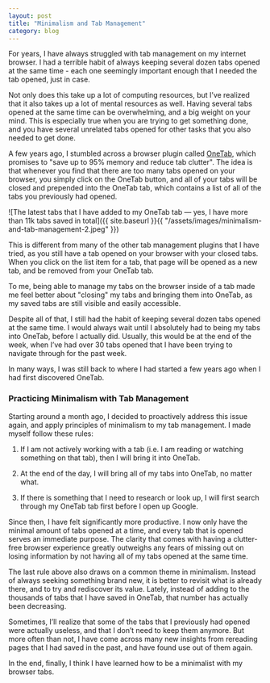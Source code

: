 ```yaml
---
layout: post
title: "Minimalism and Tab Management"
category: blog
---
```


For years, I have always struggled with tab management on my internet browser. I had a terrible habit of always keeping several dozen tabs opened at the same time - each one seemingly important enough that I needed the tab opened, just in case.

Not only does this take up a lot of computing resources, but I’ve realized that it also takes up a lot of mental resources as well. Having several tabs opened at the same time can be overwhelming, and a big weight on your mind. This is especially true when you are trying to get something done, and you have several unrelated tabs opened for other tasks that you also needed to get done.

A few years ago, I stumbled across a browser plugin called [OneTab](https://chrome.google.com/webstore/detail/onetab/chphlpgkkbolifaimnlloiipkdnihall), which promises to "save up to 95% memory and reduce tab clutter". The idea is that whenever you find that there are too many tabs opened on your browser, you simply click on the OneTab button, and all of your tabs will be closed and prepended into the OneTab tab, which contains a list of all of the tabs you previously had opened.

![The latest tabs that I have added to my OneTab tab — yes, I have more than 11k tabs saved in total]({{ site.baseurl }}{{ "/assets/images/minimalism-and-tab-management-2.jpeg" }})

This is different from many of the other tab management plugins that I have tried, as you still have a tab opened on your browser with your closed tabs. When you click on the list item for a tab, that page will be opened as a new tab, and be removed from your OneTab tab.

To me, being able to manage my tabs on the browser inside of a tab made me feel better about "closing" my tabs and bringing them into OneTab, as my saved tabs are still visible and easily accessible.

Despite all of that, I still had the habit of keeping several dozen tabs opened at the same time. I would always wait until I absolutely had to being my tabs into OneTab, before I actually did. Usually, this would be at the end of the week, when I’ve had over 30 tabs opened that I have been trying to navigate through for the past week.

In many ways, I was still back to where I had started a few years ago when I had first discovered OneTab.

### Practicing Minimalism with Tab Management

Starting around a month ago, I decided to proactively address this issue again, and apply principles of minimalism to my tab management. I made myself follow these rules:

1. If I am not actively working with a tab (i.e. I am reading or watching something on that tab), then I will bring it into OneTab.

2. At the end of the day, I will bring all of my tabs into OneTab, no matter what.

3. If there is something that I need to research or look up, I will first search through my OneTab tab first before I open up Google.

Since then, I have felt significantly more productive. I now only have the minimal amount of tabs opened at a time, and every tab that is opened serves an immediate purpose. The clarity that comes with having a clutter-free browser experience greatly outweighs any fears of missing out on losing information by not having all of my tabs opened at the same time.

The last rule above also draws on a common theme in minimalism. Instead of always seeking something brand new, it is better to revisit what is already there, and to try and rediscover its value. Lately, instead of adding to the thousands of tabs that I have saved in OneTab, that number has actually been decreasing.

Sometimes, I’ll realize that some of the tabs that I previously had opened were actually useless, and that I don’t need to keep them anymore. But more often than not, I have come across many new insights from rereading pages that I had saved in the past, and have found use out of them again.

In the end, finally, I think I have learned how to be a minimalist with my browser tabs.
